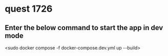 # quest 1726

## Enter the below command to start the app in dev mode

<sudo docker compose -f docker-compose.dev.yml up --build>
